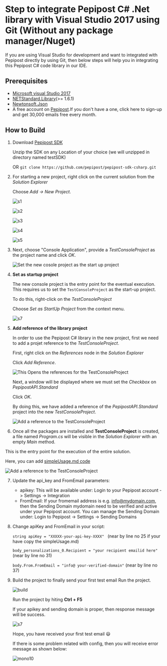 # Step to integrate Pepipost C# .Net library with Visual Studio 2017 using Git (Without any package manager/Nuget)

If you are using Visual Studio for development and want to integrated with Pepipost directly by using Git, then below steps will help you in integrating this Pepipost C# code library in our IDE.

## Prerequisites

   * [Microsoft visual Studio 2017](https://visualstudio.microsoft.com/downloads/)
   * [NETStandard.Library](https://www.nuget.org/packages/NETStandard.Library/)(>= 1.6.1)
   * [Newtonsoft.Json](https://www.nuget.org/packages/Newtonsoft.Json/)
   * A free account on [Pepipost](https://app.pepipost.com/index.php/signup/registeruser).If you don't have a one, click here to sign-up and get 30,000 emails free every month.


## How to Build

 1. Download [Pepipost SDK](https://github.com/pepipost/pepipost-sdk-csharp/archive/master.zip)
   
    Unzip the SDK on any Location of your choice (we will unzipped in directory named testSDK)
            
    OR ```git clone https://github.com/pepipost/pepipost-sdk-csharp.git```
    
 2. For starting a new project, right click on the current solution from the *Solution Explorer* 
 
    Choose  *Add -> New Project*.
    
    ![s1](http://app1.falconide.com/integration_imgs/csharp-vs/final-1.png)
    
    ![s2](http://app1.falconide.com/integration_imgs/csharp-vs/final-2.png)
    
    ![s3](http://app1.falconide.com/integration_imgs/csharp-vs/final-3.png)
    
    ![s4](http://app1.falconide.com/integration_imgs/csharp-vs/final-4.png)
    
    ![s5](http://app1.falconide.com/integration_imgs/csharp-vs/final-5.png)

 3. Next, choose "Console Application", provide a *TestConsoleProject* as the project name and click *OK*.

    ![Set the new cosole project as the start up project](http://app1.falconide.com/integration_imgs/csharp-vs/final-6.png)

 4. **Set as startup project**

    The new console project is the entry point for the eventual execution. This requires us to set the ``` TestConsoleProject ``` as the start-up project.
    
    To do this, right-click on the  *TestConsoleProject*
    
    Choose  *Set as StartUp Project* from the context menu.
    
    ![s7](http://app1.falconide.com/integration_imgs/csharp-vs/final-7.png)


 5. **Add reference of the library project**

    In order to use the Pepipost C# library in the new project, first we need to add a projet reference to the *TestConsoleProject*. 
    
    First, right click on the *References* node in the *Solution Explorer*
    
    Click *Add Reference*.

    ![This Opens the references for the TestConsoleProject](http://app1.falconide.com/integration_imgs/csharp-vs/final-8.png)

    Next, a window will be displayed where we must set the *Checkbox* on *PepipostAPI.Standard* 
    
    Click *OK*. 
    
    By doing this, we have added a reference of the *PepipostAPI.Standard* project into the new *TestConsoleProject*.

    ![Add a reference to the TestConsoleProject](http://app1.falconide.com/integration_imgs/csharp-vs/final-9.png)
 
 6. Once all the packages are installed and **TestConsoleProject** is created, a file named *Program.cs* will be visible in the *Solution Explorer* with an empty *Main* method.
 
   This is the entry point for the execution of the entire solution.

   Here, you can add [simpleUsage.md code](https://github.com/hellovikram/pepipost-csharp/blob/master/simpleUsage.md) 

  ![Add a reference to the TestConsoleProject](http://app1.falconide.com/integration_imgs/csharp-vs/final-10.png)

 7. Update the api_key and FromEmail parameters:

      * apikey: This will be available under: Login to your Pepipost account -> Settings -> Integration
      * FromEmail: If your fromemail address is e.g. info@mydomain.com, then the Sending Domain mydomain need to be verified and active under your Pepipost account. You can manage the Sending Domain under: Login to Pepipost -> Settings -> Sending Domains
      
 8. Change apiKey and FromEmail in your script: 
   
      ```string apiKey = "XXXXX-your-api-key-XXXX" ``` (near by line no 25 if your have copy the simpleUsage.md)
           
      ```body_personalizations_0.Recipient = "your recipient emailid here"``` (near by line no 31)
     
      ```body.From.FromEmail = "info@ your-verified-domain"``` (near by line no 37)
     
  9.  Build the project to finally send your first test email Run the project.
  
      ![build](http://app1.falconide.com/integration_imgs/csharp-vs/final-11.png)
   
      Run the project by hiting **Ctrl + F5**
      
      If your apikey and sending domain is proper, then response message will be success.
  
      ![s7](http://app1.falconide.com/integration_imgs/csharp-vs/screen-15.png)

      
      Hope, you have received your first test email 😃
      
      If there is some problem related with config, then you will receive error message as shown below:
      
      ![mono10](http://app1.falconide.com/integration_imgs/csharp-mono/l10.png)
